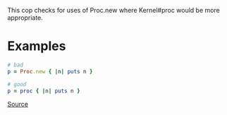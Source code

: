 
This cop checks for uses of Proc.new where Kernel#proc
would be more appropriate.

# Examples

```ruby
# bad
p = Proc.new { |n| puts n }

# good
p = proc { |n| puts n }
```

[Source](http://www.rubydoc.info/gems/rubocop/RuboCop/Cop/Style/Proc)